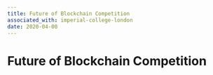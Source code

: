 ```yaml
---
title: Future of Blockchain Competition
associated_with: imperial-college-london
date: 2020-04-00
---
```


# Future of Blockchain Competition
